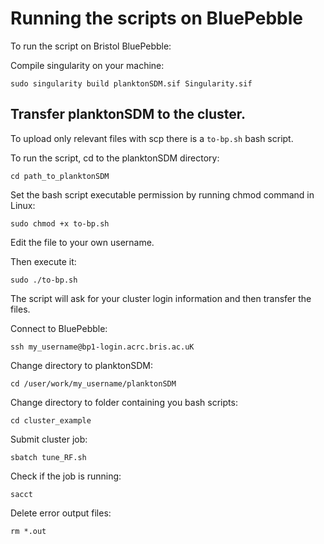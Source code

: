 

# Running the scripts on BluePebble


To run the script on Bristol BluePebble:

Compile singularity on your machine:

``` sudo singularity build planktonSDM.sif Singularity.sif  ```



## Transfer planktonSDM to the cluster.

To upload only relevant files with scp there is a `to-bp.sh` bash script.

To run the script, cd to the planktonSDM directory:

``` cd path_to_planktonSDM ```

Set the bash script executable permission by running chmod command in Linux:

``` sudo chmod +x to-bp.sh ```

Edit the file to your own username.

Then execute it:

``` sudo ./to-bp.sh ``` 

The script will ask for your cluster login information and then transfer the files.



Connect to BluePebble:

``` ssh my_username@bp1-login.acrc.bris.ac.uK ``` 


Change directory to planktonSDM:

``` cd /user/work/my_username/planktonSDM ``` 


Change directory to folder containing you bash scripts:

``` cd cluster_example ``` 


Submit cluster job:

``` sbatch tune_RF.sh ``` 


Check if the job is running:

``` sacct ``` 


Delete error output files:

``` rm *.out ```
